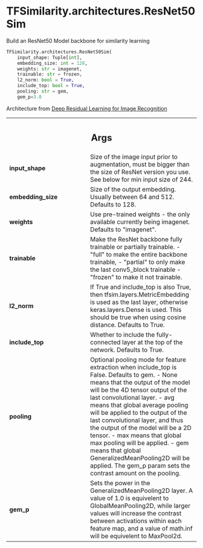 # TFSimilarity.architectures.ResNet50Sim





Build an ResNet50 Model backbone for similarity learning

```python
TFSimilarity.architectures.ResNet50Sim(
    input_shape: Tuple[int],
    embedding_size: int = 128,
    weights: str = imagenet,
    trainable: str = frozen,
    l2_norm: bool = True,
    include_top: bool = True,
    pooling: str = gem,
    gem_p=3.0
```



<!-- Placeholder for "Used in" -->

Architecture from [Deep Residual Learning for Image Recognition](https://arxiv.org/abs/1512.03385)

<!-- Tabular view -->
 <table class="responsive fixed orange">
<colgroup><col width="214px"><col></colgroup>
<tr><th colspan="2"><h2 class="add-link">Args</h2></th></tr>

<tr>
<td>
<b>input_shape</b>
</td>
<td>
Size of the image input prior to augmentation,
must be bigger than the size of ResNet version you use. See below for
min input size of 244.
</td>
</tr><tr>
<td>
<b>embedding_size</b>
</td>
<td>
Size of the output embedding. Usually between 64
and 512. Defaults to 128.
</td>
</tr><tr>
<td>
<b>weights</b>
</td>
<td>
Use pre-trained weights - the only available currently being
imagenet. Defaults to "imagenet".
</td>
</tr><tr>
<td>
<b>trainable</b>
</td>
<td>
Make the ResNet backbone fully trainable or partially
trainable.
- "full" to make the entire backbone trainable,
- "partial" to only make the last conv5_block trainable
- "frozen" to make it not trainable.
</td>
</tr><tr>
<td>
<b>l2_norm</b>
</td>
<td>
If True and include_top is also True, then
tfsim.layers.MetricEmbedding is used as the last layer, otherwise
keras.layers.Dense is used. This should be true when using cosine
distance. Defaults to True.
</td>
</tr><tr>
<td>
<b>include_top</b>
</td>
<td>
Whether to include the fully-connected layer at the top
of the network. Defaults to True.
</td>
</tr><tr>
<td>
<b>pooling</b>
</td>
<td>
Optional pooling mode for feature extraction when
include_top is False. Defaults to gem.
- None means that the output of the model will be the 4D tensor
  output of the last convolutional layer.
- avg means that global average pooling will be applied to the
  output of the last convolutional layer, and thus the output of the
  model will be a 2D tensor.
- max means that global max pooling will be applied.
- gem means that global GeneralizedMeanPooling2D will be applied.
  The gem_p param sets the contrast amount on the pooling.
</td>
</tr><tr>
<td>
<b>gem_p</b>
</td>
<td>
Sets the power in the GeneralizedMeanPooling2D layer. A value
of 1.0 is equivelent to GlobalMeanPooling2D, while larger values
will increase the contrast between activations within each feature
map, and a value of math.inf will be equivelent to MaxPool2d.
</td>
</tr>
</table>

